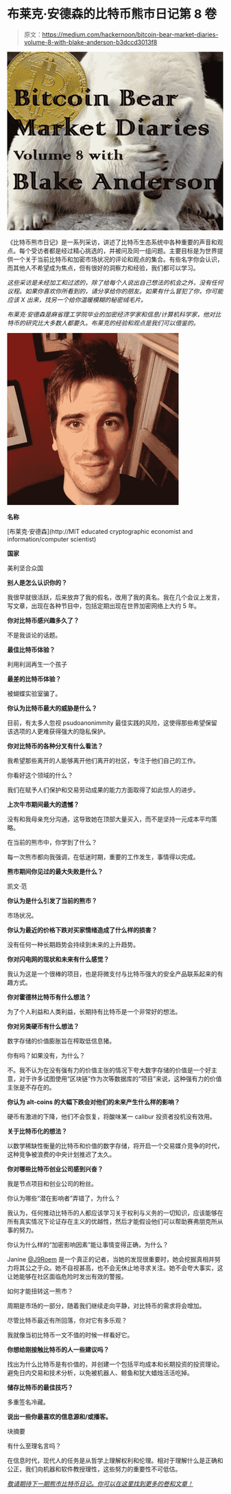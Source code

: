 # 布莱克·安德森的比特币熊市日记第 8 卷

> 原文：<https://medium.com/hackernoon/bitcoin-bear-market-diaries-volume-8-with-blake-anderson-b3dccd3013f8>

![](img/c910d2eb053f95f30b405a624bb9de90.png)

《比特币熊市日记》是一系列采访，讲述了比特币生态系统中各种重要的声音和观点。每个受访者都是经过精心挑选的，并被问及同一组问题。主要目标是为世界提供一个关于当前比特币和加密市场状况的评论和观点的集合。有些名字你会认识，而其他人不希望成为焦点，但有很好的洞察力和经验，我们都可以学习。

*这些采访是未经加工和过滤的，除了给每个人说出自己想法的机会之外，没有任何议程。如果你喜欢你所看到的，请分享给你的朋友。如果有什么冒犯了你，你可能应该 X 出来，找另一个给你温暖模糊的秘密绒毛片。*

*布莱克·安德森是麻省理工学院毕业的加密经济学家和信息/计算机科学家，他对比特币的研究比大多数人都要久。布莱克的经验和观点是我们可以借鉴的。*

![](img/331fd61a1db6ee831651d84a8654fb7a.png)

**名称**

[布莱克·安德森](http://MIT educated cryptographic economist and information/computer scientist)

**国家**

美利坚合众国

**别人是怎么认识你的？**

我很早就很活跃，后来放弃了我的假名，改用了我的真名。我在几个会议上发言，写文章，出现在各种节目中，包括定期出现在世界加密网络上大约 5 年。

**你对比特币感兴趣多久了？**

不是我谈论的话题。

**最佳比特币体验？**

利用利润再生一个孩子

**最差的比特币体验？**

被蝴蝶实验室骗了。

**你认为比特币最大的威胁是什么？**

目前，有太多人忽视 psudoanonimmity 最佳实践的风险，这使得那些希望保留该选项的人更难获得强大的隐私保护。

**你对比特币的各种分叉有什么看法？**

我希望那些离开的人能够离开他们离开的社区，专注于他们自己的工作。

你看好这个领域的什么？

我们在赋予人们保护和交易劳动成果的能力方面取得了如此惊人的进步。

**上次牛市期间最大的遗憾？**

没有和我母亲充分沟通，这导致她在顶部大量买入，而不是坚持一元成本平均策略。

在当前的熊市中，你学到了什么？

每一次熊市都向我强调，在低迷时期，重要的工作发生，事情得以完成。

**熊市期间你见过的最大失败是什么？**

凯文·范

**你认为是什么引发了当前的熊市？**

市场状况。

**你认为最近的价格下跌对买家情绪造成了什么样的损害？**

没有任何一种长期趋势会持续到未来的上升趋势。

**你对闪电网的现状和未来有什么感觉？**

我认为这是一个很棒的项目，也是将微支付与比特币强大的安全产品联系起来的有趣方式。

**你对霍德林比特币有什么想法？**

为了个人利益和人类利益，长期持有比特币是一个非常好的想法。

**你对另类硬币有什么想法？**

数字存储的价值膨胀旨在榨取低信息猪。

你有吗？如果没有，为什么？

不。我不认为在没有强有力的价值主张的情况下夸大数字存储的价值是一个好主意，对于许多试图使用“区块链”作为次等数据库的“项目”来说，这种强有力的价值主张是不存在的。

**你认为 alt-coins 的大幅下跌会对他们的未来产生什么样的影响？**

硬币有激进的下降，他们不会恢复，将酸味某一 calibur 投资者投机没有效用。

**关于比特币化的想法？**

以数学稀缺性衡量的比特币和价值的数字存储，将开启一个交易媒介竞争的时代，这种竞争被浪费的中央计划推迟了太久。

**你对哪些比特币创业公司感到兴奋？**

我是节点项目和创业公司的粉丝。

你认为哪些“潜在影响者”弄错了，为什么？

我认为，任何推动比特币的人都应该学习关于权利与义务的一切知识，应该能够在所有真实情况下论证存在主义的优越性，然后才能假设他们可以帮助赛弗朋克所从事的努力。

你认为什么样的“加密影响因素”能让事情变得正确，为什么？

Janine [@J9Roem](https://twitter.com/J9Roem) 是一个真正的记者，当她的发现很重要时，她会挖掘真相并努力将其公之于众。她不自视甚高，也不会无休止地寻求关注。她不会夸大事实，这让她能够在社区面临危险时发出有效的警报。

如何才能扭转这一熊市？

周期是市场的一部分，随着我们继续走向平静，对比特币的需求将会增加。

尽管比特币最近有所回落，你对它有多乐观？

我就像当初比特币一文不值的时候一样看好它。

**你想给刚接触比特币的人一些建议吗？**

找出为什么比特币是有价值的，并创建一个包括平均成本和长期投资的投资理论。避免日内交易和技术分析，以免被机器人、鲸鱼和犹大蜡烛活活吃掉。

**储存比特币的最佳技巧？**

多重签名冷藏。

**说出一些你最喜欢的信息源和/或播客。**

块摘要

有什么至理名言吗？

在信息时代，现代人的任务是从哲学上理解权利和伦理。相对于理解什么是正确和公正，我们向机器和软件教授理性，这些努力的重要性不可低估。

[*敬请期待下一期熊市比特币日记。你可以在这里找到更多的卷和文章！*](https://hackernoon.com/@piratebeachbum)